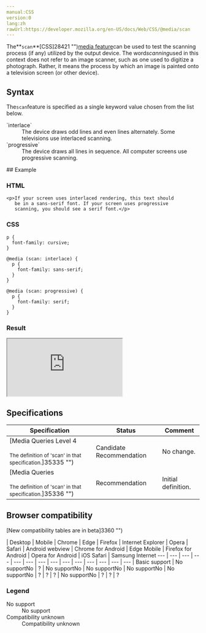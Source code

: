 ```yaml
---
manual:CSS
version:0
lang:zh
rawUrl:https://developer.mozilla.org/en-US/docs/Web/CSS/@media/scan
---
```






The**`scan`**[CSS]28421 "")[media feature](%30559#Media_features "")can be used to test the scanning process (if any) utilized by the output device. The word*scanning*used in this context does not refer to an image scanner, such as one used to digitize a photograph. Rather, it means the process by which an image is painted onto a television screen (or other device).


## Syntax<a name="Syntax"></a>


The`scan`feature is specified as a single keyword value chosen from the list below.

<dl><dt id=''>`interlace`</dt><dd>The device draws odd lines and even lines alternately. Some televisions use interlaced scanning.</dd><dt id=''>`progressive`</dt><dd>The device draws all lines in sequence. All computer screens use progressive scanning.</dd></dl>
## Example<a name="Example"></a>

### HTML<a name="HTML"></a>

```
<p>If your screen uses interlaced rendering, this text should
   be in a sans-serif font. If your screen uses progressive
   scanning, you should see a serif font.</p>
```

### CSS<a name="CSS"></a>

```
p {
  font-family: cursive;
}

@media (scan: interlace) {
  p {
    font-family: sans-serif;
  }
}

@media (scan: progressive) {
  p {
    font-family: serif;
  }
}
```

### Result<a name="Result"></a>


<iframe src='https://mdn.mozillademos.org/en-US/docs/Web/CSS/@media/scan$samples/Example?revision=1385148' width='null' height='null'></iframe>



## Specifications<a name="Specifications"></a>

Specification | Status | Comment 
 ---  |  ---  |  ---  | 
[Media Queries Level 4<br></br><small>The definition of &#39;scan&#39; in that specification.</small>]35335 "") | Candidate Recommendation | No change. 
[Media Queries<br></br><small>The definition of &#39;scan&#39; in that specification.</small>]35336 "") | Recommendation | Initial definition. 


## Browser compatibility<a name="Browser_compatibility"></a>
[New compatibility tables are in beta<i></i>]3360 "")

 | <abbr>Desktop<i></i></abbr> | <abbr>Mobile<i></i></abbr> 
 | <abbr>Chrome<i></i></abbr> | <abbr>Edge<i></i></abbr> | <abbr>Firefox<i></i></abbr> | <abbr>Internet Explorer<i></i></abbr> | <abbr>Opera<i></i></abbr> | <abbr>Safari<i></i></abbr> | <abbr>Android webview<i></i></abbr> | <abbr>Chrome for Android<i></i></abbr> | <abbr>Edge Mobile<i></i></abbr> | <abbr>Firefox for Android<i></i></abbr> | <abbr>Opera for Android<i></i></abbr> | <abbr>iOS Safari<i></i></abbr> | <abbr>Samsung Internet<i></i></abbr> 
 ---  |  ---  |  ---  |  ---  |  ---  |  ---  |  ---  |  ---  |  ---  |  ---  |  ---  |  ---  |  ---  |  ---  | 
Basic support | <abbr>No support</abbr>No | <abbr>?</abbr> | <abbr>No support</abbr>No | <abbr>No support</abbr>No | <abbr>No support</abbr>No | <abbr>No support</abbr>No | <abbr>?</abbr> | <abbr>?</abbr> | <abbr>?</abbr> | <abbr>No support</abbr>No | <abbr>?</abbr> | <abbr>?</abbr> | <abbr>?</abbr> 


### Legend<a name="Legend"></a>
<dl><dt id=''><abbr>No support</abbr></dt><dd>No support</dd><dt id=''><abbr>Compatibility unknown</abbr></dt><dd>Compatibility unknown</dd></dl>



